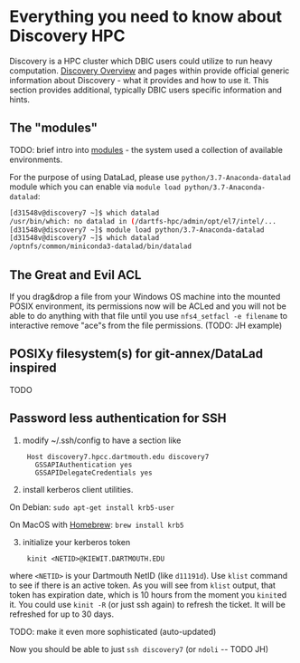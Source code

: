 # Everything you need to know about Discovery HPC

Discovery is a HPC cluster which DBIC users could utilize to run heavy computation.
[Discovery Overview](https://rc.dartmouth.edu/index.php/discovery-overview/)
and pages within provide official generic information about Discovery - what it
provides and how to use it.  This section provides additional, typically DBIC 
users specific information and hints.

## The "modules"

TODO: brief intro into [modules](http://modules.sourceforge.net/) - the system
used a collection of available environments.

For the purpose of using DataLad, please use `python/3.7-Anaconda-datalad` 
module which you can enable via `module load python/3.7-Anaconda-datalad`: 

```bash
[d31548v@discovery7 ~]$ which datalad
/usr/bin/which: no datalad in (/dartfs-hpc/admin/opt/el7/intel/...
[d31548v@discovery7 ~]$ module load python/3.7-Anaconda-datalad 
[d31548v@discovery7 ~]$ which datalad
/optnfs/common/miniconda3-datalad/bin/datalad
```
 

## The Great and Evil ACL

If you drag&drop a file from your Windows OS machine into the mounted POSIX 
environment, its permissions now will be ACLed and you will not be able to do 
anything with that file until you use `nfs4_setfacl -e filename` to interactive 
remove "ace"s from the file permissions. (TODO: JH example)


## POSIXy filesystem(s) for git-annex/DataLad inspired

TODO

## Password less authentication for SSH

1. modify ~/.ssh/config to have a section like

        Host discovery7.hpcc.dartmouth.edu discovery7
          GSSAPIAuthentication yes
          GSSAPIDelegateCredentials yes

2. install kerberos client utilities.

On Debian: `sudo apt-get install krb5-user`

On MacOS with [Homebrew](https://brew.sh/): `brew install krb5`

3. initialize your kerberos token

        kinit <NETID>@KIEWIT.DARTMOUTH.EDU
        
where `<NETID>` is your Dartmouth NetID (like `d11191d`).  Use `klist` command
to see if there is an active token.  As you will see from `klist` output, that 
token has expiration date, which is 10 hours from the moment you `kinit`ed it. 
You could use `kinit -R` (or just ssh again) to refresh the ticket.  It will be
refreshed for up to 30 days. 


TODO: make it even more sophisticated (auto-updated)

Now you should be able to just `ssh discovery7` (or `ndoli` -- TODO JH)
